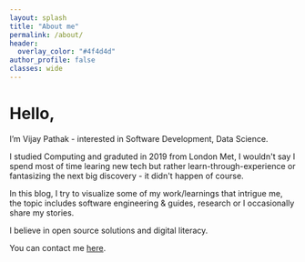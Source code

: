 ```yaml
---
layout: splash
title: "About me"
permalink: /about/
header:
  overlay_color: "#4f4d4d"
author_profile: false
classes: wide
---
```


# Hello,
I’m Vijay Pathak - interested in Software Development, Data Science.

<i class="fas fa-graduation-cap"></i> I studied Computing and graduted in 2019 from London Met, I wouldn't say I spend most of time learing new tech but rather learn-through-experience or fantasizing the next big discovery - it didn't happen of course.

<i class="fas fa-book"></i>
 In this blog, I try to visualize some of my work/learnings that intrigue me, the topic includes software engineering &#38; guides, research or I occasionally share my stories.

<i class="fas fa-heart"></i> I believe in open source solutions and digital literacy.

<i class="fas fa-envelope"></i> You can contact me [here](vijaypathak.com.np/contact).